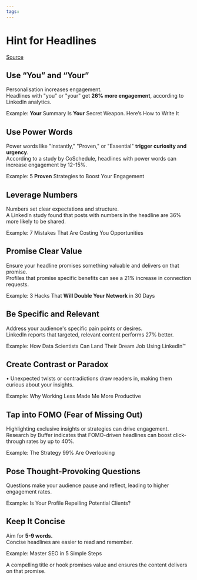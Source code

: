 ```yaml
---
tags: 
---
```

# Hint for Headlines
[Source](https://www.linkedin.com/posts/fahim-mukhtar_double-your-linkedin-engagement-with-these-activity-7219309954212462593-xD0E?utm_source=share&utm_medium=member_desktop)

## Use “You” and “Your”  
  
Personalisation increases engagement.  
Headlines with "you" or "your" get **26% more engagement**, according to LinkedIn analytics.  
  
Example: **Your** Summary Is **Your** Secret Weapon. Here’s How to Write It  
  
## Use Power Words  
  
Power words like "Instantly," "Proven," or "Essential" **trigger curiosity and urgency**.  
According to a study by CoSchedule, headlines with power words can increase engagement by 12-15%.  
  
Example: 5 **Proven** Strategies to Boost Your Engagement  
  
## Leverage Numbers  
  
Numbers set clear expectations and structure.  
A LinkedIn study found that posts with numbers in the headline are 36% more likely to be shared.  
  
Example: 7 Mistakes That Are Costing You Opportunities  
  
## Promise Clear Value  
  
Ensure your headline promises something valuable and delivers on that promise.  
Profiles that promise specific benefits can see a 21% increase in connection requests.  
  
Example: 3 Hacks That **Will Double Your Network** in 30 Days  
  
## Be Specific and Relevant  
  
Address your audience's specific pain points or desires.  
LinkedIn reports that targeted, relevant content performs 27% better.  
  
Example: How Data Scientists Can Land Their Dream Job Using LinkedIn™  
  
## Create Contrast or Paradox  
  
• Unexpected twists or contradictions draw readers in, making them curious about your insights.  
  
Example: Why Working Less Made Me More Productive  
  
## Tap into FOMO (Fear of Missing Out)  
  
Highlighting exclusive insights or strategies can drive engagement.  
Research by Buffer indicates that FOMO-driven headlines can boost click-through rates by up to 40%.  
  
Example: The Strategy 99% Are Overlooking  
  
## Pose Thought-Provoking Questions  
  
Questions make your audience pause and reflect, leading to higher engagement rates.  
  
Example: Is Your Profile Repelling Potential Clients?  
  
## Keep It Concise  
  
Aim for **5-9 words.**  
Concise headlines are easier to read and remember.  
  
Example: Master SEO in 5 Simple Steps  
  
A compelling title or hook promises value and ensures the content delivers on that promise.